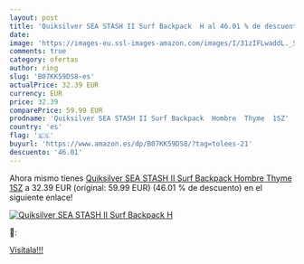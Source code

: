 ```yaml
---
layout: post
title: 'Quiksilver SEA STASH II Surf Backpack  H al 46.01 % de descuento'
date: 
image: 'https://images-eu.ssl-images-amazon.com/images/I/31zIFLwaddL._SL200_.jpg'
comments: true
category: ofertas
author: ring
slug: 'B07KK59DS8-es'
actualPrice: 32.39 EUR
currency: EUR
price: 32.39
comparePrice: 59.99 EUR
prodname: 'Quiksilver SEA STASH II Surf Backpack  Hombre  Thyme  1SZ'
country: 'es'
flag: '🇪🇸'
buyurl: 'https://www.amazon.es/dp/B07KK59DS8/?tag=tolees-21'
descuento: '46.01'
---
```


Ahora mismo tienes [Quiksilver SEA STASH II Surf Backpack  Hombre  Thyme  1SZ](https://www.amazon.es/dp/B07KK59DS8/?tag=tolees-21) a 32.39 EUR (original: 59.99 EUR) (46.01 %  de descuento) en el siguiente enlace!

[![Quiksilver SEA STASH II Surf Backpack  H](https://images-eu.ssl-images-amazon.com/images/I/31zIFLwaddL._SL200_.jpg)](https://www.amazon.es/dp/B07KK59DS8/?tag=tolees-21)

🔎:


[Visítala!!!](https://www.amazon.es/dp/B07KK59DS8/?tag=tolees-21)
